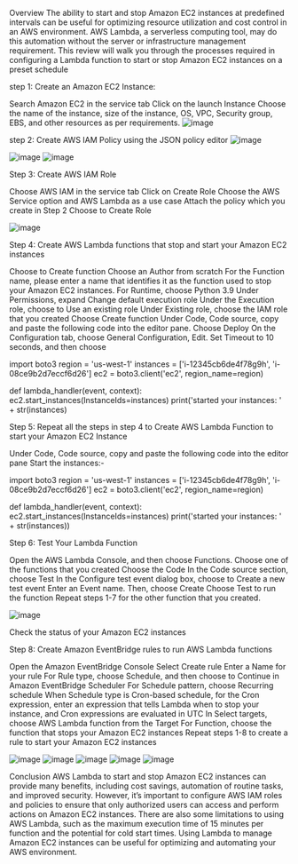 Overview
The ability to start and stop Amazon EC2 instances at predefined intervals can be useful for optimizing resource utilization and cost control in an AWS environment. AWS Lambda, a serverless computing tool, may do this automation without the server or infrastructure management requirement. This review will walk you through the processes required in configuring a Lambda function to start or stop Amazon EC2 instances on a preset schedule


step 1: Create an Amazon EC2 Instance:

Search Amazon EC2 in the service tab
Click on the launch Instance
Choose the name of the instance, size of the instance, OS, VPC, Security group, EBS, and other resources as per requirements.
![image](https://github.com/user-attachments/assets/5934af31-4653-4fef-9aeb-41b064bb7bb5)

step 2: Create AWS IAM Policy using the JSON policy editor
![image](https://github.com/user-attachments/assets/b7c642c9-3a4d-4b76-9098-b3eac1f3b5ee)

![image](https://github.com/user-attachments/assets/c0c93dee-c384-4cc1-93c0-77d94f79d4a6)
![image](https://github.com/user-attachments/assets/5051fb89-4bcb-40dc-867d-9a9649387f9f)


Step 3: Create AWS IAM Role

Choose AWS IAM in the service tab
Click on Create Role
Choose the AWS Service option and AWS Lambda as a use case
Attach the policy which you create in Step 2
Choose to Create Role


![image](https://github.com/user-attachments/assets/c398c968-0f58-4752-97b3-ac78aa122dda)

Step 4: Create AWS Lambda functions that stop and start your Amazon EC2 instances

Choose to Create function
Choose an Author from scratch
For the Function name, please enter a name that identifies it as the function used to stop your Amazon EC2 instances.
For Runtime, choose Python 3.9
Under Permissions, expand Change default execution role
Under the Execution role, choose to Use an existing role
Under Existing role, choose the IAM role that you created
Choose Create function
Under Code, Code source, copy and paste the following code into the editor pane.
Choose Deploy
On the Configuration tab, choose General Configuration, Edit. Set Timeout to 10 seconds, and then choose

import boto3
region = 'us-west-1'
instances = ['i-12345cb6de4f78g9h', 'i-08ce9b2d7eccf6d26']
ec2 = boto3.client('ec2', region_name=region)

def lambda_handler(event, context):
    ec2.start_instances(InstanceIds=instances)
    print('started your instances: ' + str(instances)




Step 5: Repeat all the steps in step 4 to Create AWS Lambda Function to start your Amazon EC2 Instance

Under Code, Code source, copy and paste the following code into the editor pane
Start the instances:-

import boto3
region = 'us-west-1'
instances = ['i-12345cb6de4f78g9h', 'i-08ce9b2d7eccf6d26']
ec2 = boto3.client('ec2', region_name=region)

def lambda_handler(event, context):
    ec2.start_instances(InstanceIds=instances)
    print('started your instances: ' + str(instances))


Step 6: Test Your Lambda Function

Open the AWS Lambda Console, and then choose Functions.
Choose one of the functions that you created
Choose the Code In the Code source section, choose Test
In the Configure test event dialog box, choose to Create a new test event
Enter an Event name. Then, choose Create
Choose Test to run the function
Repeat steps 1-7 for the other function that you created.


![image](https://github.com/user-attachments/assets/0aeec74f-793e-4bcb-8bf9-b2bc5ac34bb1)

 Check the status of your Amazon EC2 instances



Step 8: Create Amazon EventBridge rules to run AWS Lambda functions

Open the Amazon EventBridge Console
Select Create rule
Enter a Name for your rule
For Rule type, choose Schedule, and then choose to Continue in Amazon EventBridge Scheduler
For Schedule pattern, choose Recurring schedule
When Schedule type is Cron-based schedule, for the Cron expression, enter an expression that tells Lambda when to stop your instance, and Cron expressions are evaluated in UTC
In Select targets, choose AWS Lambda function from the Target
For Function, choose the function that stops your Amazon EC2 instances
Repeat steps 1-8 to create a rule to start your Amazon EC2 instances


![image](https://github.com/user-attachments/assets/dc09e10a-57cb-40de-9693-905a080ab59b)
![image](https://github.com/user-attachments/assets/37756f02-d275-46a9-a503-995f889d015d)
![image](https://github.com/user-attachments/assets/6a735b63-b2a7-46b5-bd8c-60741598a5dd)
![image](https://github.com/user-attachments/assets/a73a7584-f9e1-4150-ab77-bd3efdebe307)
![image](https://github.com/user-attachments/assets/f169d769-a19c-4581-bb0a-56879a58f06b)




Conclusion
AWS Lambda to start and stop Amazon EC2 instances can provide many benefits, including cost savings, automation of routine tasks, and improved security. However, it’s important to configure AWS IAM roles and policies to ensure that only authorized users can access and perform actions on Amazon EC2 instances. There are also some limitations to using AWS Lambda, such as the maximum execution time of 15 minutes per function and the potential for cold start times. Using Lambda to manage Amazon EC2 instances can be useful for optimizing and automating your AWS environment.











    
